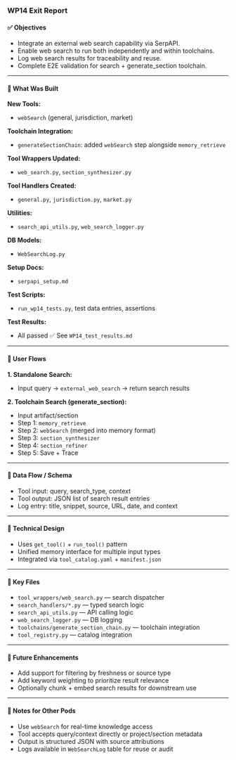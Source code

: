 ### WP14 Exit Report

#### ✅ Objectives
- Integrate an external web search capability via SerpAPI.
- Enable web search to run both independently and within toolchains.
- Log web search results for traceability and reuse.
- Complete E2E validation for search + generate_section toolchain.

---

#### 🚀 What Was Built
**New Tools:**
- `webSearch` (general, jurisdiction, market)

**Toolchain Integration:**
- `generateSectionChain`: added `webSearch` step alongside `memory_retrieve`

**Tool Wrappers Updated:**
- `web_search.py`, `section_synthesizer.py`

**Tool Handlers Created:**
- `general.py`, `jurisdiction.py`, `market.py`

**Utilities:**
- `search_api_utils.py`, `web_search_logger.py`

**DB Models:**
- `WebSearchLog.py`

**Setup Docs:**
- `serpapi_setup.md`

**Test Scripts:**
- `run_wp14_tests.py`, test data entries, assertions

**Test Results:**
- All passed ✅ See `WP14_test_results.md`

---

#### 🔄 User Flows
**1. Standalone Search:**
- Input query → `external_web_search` → return search results

**2. Toolchain Search (generate_section):**
- Input artifact/section
- Step 1: `memory_retrieve`
- Step 2: `webSearch` (merged into memory format)
- Step 3: `section_synthesizer`
- Step 4: `section_refiner`
- Step 5: Save + Trace

---

#### 🔁 Data Flow / Schema
- Tool input: query, search_type, context
- Tool output: JSON list of search result entries
- Log entry: title, snippet, source, URL, date, and context

---

#### 🧠 Technical Design
- Uses `get_tool()` + `run_tool()` pattern
- Unified memory interface for multiple input types
- Integrated via `tool_catalog.yaml` + `manifest.json`

---

#### 📁 Key Files
- `tool_wrappers/web_search.py` — search dispatcher
- `search_handlers/*.py` — typed search logic
- `search_api_utils.py` — API calling logic
- `web_search_logger.py` — DB logging
- `toolchains/generate_section_chain.py` — toolchain integration
- `tool_registry.py` — catalog integration

---

#### 🔮 Future Enhancements
- Add support for filtering by freshness or source type
- Add keyword weighting to prioritize result relevance
- Optionally chunk + embed search results for downstream use

---

#### 🤝 Notes for Other Pods
- Use `webSearch` for real-time knowledge access
- Tool accepts query/context directly or project/section metadata
- Output is structured JSON with source attributions
- Logs available in `WebSearchLog` table for reuse or audit